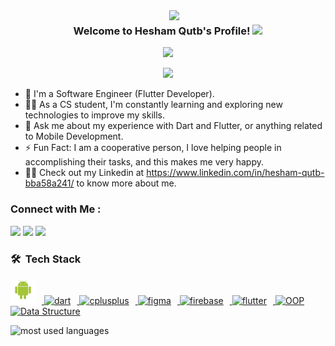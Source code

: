 
<img width="250" align="right" src="https://c.tenor.com/_DOBjnGspYAAAAAM/code-coding.gif">

<h3 align="center">
  Welcome to Hesham Qutb's Profile!
  <img src="https://media.giphy.com/media/hvRJCLFzcasrR4ia7z/giphy.gif" width="28">
</h3>

<!-- Typing SVG by DenverCoder1 - https://github.com/DenverCoder1/readme-typing-svg -->
<p align="center">
  <a href="https://github.com/DenverCoder1/readme-typing-svg"><img src="https://readme-typing-svg.herokuapp.com/?lines=Software%20Engineer;Flutter%20Developer;Always%20Learning%20New%20Things&font=Fira%20Code&center=true&width=440&height=45&color=f75c7e&vCenter=true&size=22"></a>
</p> 

<p align="center">
<a href="https://komarev.com/ghpvc/?username=HeshamQutb&style=for-the-badge">
    <img src="https://komarev.com/ghpvc/?username=HeshamQutb&style=for-the-badge"></a>
</p> 



- 🏢 I'm a Software Engineer (Flutter Developer).
- 👨‍💻 As a CS student, I'm constantly learning and exploring new technologies to improve my skills.
- 💬 Ask me about my experience with Dart and Flutter, or anything related to Mobile Development.
- ⚡ Fun Fact: I am a cooperative person, I love helping people in accomplishing their tasks, and this makes me very happy.
- 👨‍💻 Check out my Linkedin at https://www.linkedin.com/in/hesham-qutb-bba58a241/ to know more about me.


### Connect with Me :

<a href="https://www.linkedin.com/in/hesham-qutb-bba58a241/" target="_blank"><img src="https://img.shields.io/badge/-Hesham%20Qutb-0077B5?style=for-the-badge&logo=Linkedin&logoColor=white"/></a>
<a href="https://wa.me/201095434464" target="_blank"><img src="https://img.shields.io/badge/-Hesham%20Qutb-0077B5?style=for-the-badge&logo=WhatsApp&logoColor=Green"/></a>
<a href="https://www.facebook.com/Hesham.ElQutb.1" target="_blank"><img src="https://img.shields.io/badge/-Hesham%20Qutb-0077B5?style=for-the-badge&logo=Facebook&logoColor=white"/></a>

### 🛠 &nbsp;Tech Stack

<p align="left"> 
  <a href="https://developer.android.com" target="_blank" rel="noreferrer"> <img src="https://raw.githubusercontent.com/devicons/devicon/master/icons/android/android-original-wordmark.svg" alt="android" width="40" height="40" style="margin-right: 10px;"/> </a> <a href="https://dart.dev" target="_blank" rel="noreferrer"> <img src="https://www.vectorlogo.zone/logos/dartlang/dartlang-icon.svg" alt="dart" width="40" height="40" style="margin-right: 10px;"/> </a> <a href="https://cplusplus.com/" target="_blank" rel="noreferrer"> <img src="https://upload.wikimedia.org/wikipedia/commons/1/18/ISO_C%2B%2B_Logo.svg" alt="cplusplus" width="40" height="40" style="margin-right: 10px;"/> </a> <a href="https://www.figma.com/" target="_blank" rel="noreferrer"> <img src="https://www.vectorlogo.zone/logos/figma/figma-icon.svg" alt="figma" width="40" height="40" style="margin-right: 10px;"/> </a> <a href="https://firebase.google.com/" target="_blank" rel="noreferrer"> <img src="https://www.vectorlogo.zone/logos/firebase/firebase-icon.svg" alt="firebase" width="40" height="40" style="margin-right: 10px;"/> </a> <a href="https://flutter.dev" target="_blank" rel="noreferrer"> <img src="https://www.vectorlogo.zone/logos/flutterio/flutterio-icon.svg" alt="flutter" width="40" height="40" style="margin-right: 10px;"/> </a> <a href="https://www.w3schools.com/cpp/cpp_oop.asp" target="_blank" rel="noreferrer"> <img src="https://thumbs.dreamstime.com/b/oop-letter-logo-design-black-background-creative-initials-concept-241988144.jpg" alt="OOP" width="60" height="40" style="margin-right: 10px;"/> </a> <a href="https://www.geeksforgeeks.org/data-structures/" target="_blank" rel="noreferrer"> <img src="https://www.skillrary.com/uploads/updatedimages/883_small.png" alt="Data Structure" width="40" height="40" style="margin-right: 10px;"/> </a>





<p align="center">
<img align="left" src="https://github-readme-stats.vercel.app/api/top-langs?username=HeshamQutb&show_icons=true&locale=en&layout=compact&theme=radical" alt="most used languages" />
<br>
</p> 


 
